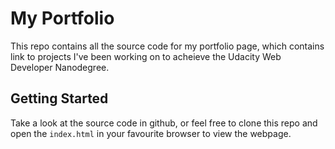# My Portfolio
This repo contains all the source code for my portfolio page, which contains link to projects I've been working on to acheieve the Udacity Web Developer Nanodegree.

## Getting Started
Take a look at the source code in github, or feel free to clone this repo and open the `index.html` in your favourite browser to view the webpage.